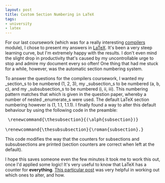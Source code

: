 ```yaml
--- 
layout: post
title: Custom Section Numbering in LaTeX
tags: 
- university
- latex
---
```


For our last coursework (which was for a really interesting
[compilers](http://www.cs.nott.ac.uk/~nhn/G52CMP/ "G52CMP") module), I chose to
present my answers in [LaTeX](http://www.latex-project.org/ "LaTeX"). It's been
a very steep learning curve, but I'm extremely happy with the results. I don't
even mind the slight drop in productivity that's caused by my uncontrollable
urge to stop and admire my document every so often! One thing that had me stuck
for a while, however, was the automatic section numbering system.

To answer the questions for the compilers coursework, I wanted my _section_s to
be numbered (1, 2, 3), my _subsection_s to be numbered (a, b, c), and my
_subsubsection_s to be numbered (i, ii, iii). This numbering pattern matches
that which is given in the question paper, whereby a number of nested
_enumerate_s were used. The default LaTeX section numbering however is (1, 1.1,
1.1.1). I finally found a way to alter this default behaviour by using the
following code in the preamble:
<pre lang="latex"> \renewcommand{\thesubsection}{(\alph{subsection})}

\renewcommand{\thesubsubsection}{\roman{subsection}.}</pre>

This code modifies the way that the counters for subsections and subsubsections
are printed (section counters are correct when left at the default).

I hope this saves someone even the few minutes it took me to work this out, once
I'd applied some logic! It's very useful to know that LaTeX has a counter for
**everything**. [This particular
post](http://texblog.wordpress.com/2007/07/25/counters-in-latex/ "Counters in
LaTeX") was very helpful in working out which ones to alter, and how.
